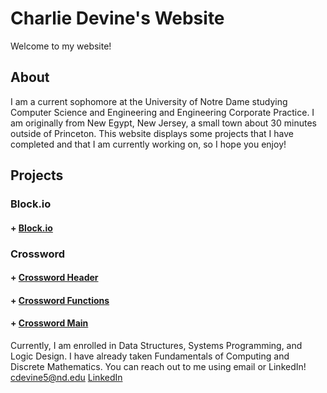 # Charlie Devine's Website
Welcome to my website!


## About

I am a current sophomore at the University of Notre Dame studying Computer Science and Engineering and Engineering Corporate Practice. I am originally from New Egypt, New Jersey, a small town about 30 minutes outside of Princeton. This website displays some projects that I have completed and that I am currently working on, so I hope you enjoy!

## Projects

### Block.io
#### + [Block.io](project.c)

### Crossword
#### + [Crossword Header](crossfunc.h)
#### + [Crossword Functions](crossfunc.c)
#### + [Crossword Main](crossword.c)

Currently, I am enrolled in Data Structures, Systems Programming, and Logic Design. I have already taken Fundamentals of Computing and Discrete Mathematics.
You can reach out to me using email or LinkedIn!
cdevine5@nd.edu
[LinkedIn](https://www.linkedin.com/in/charles-devine3/)
